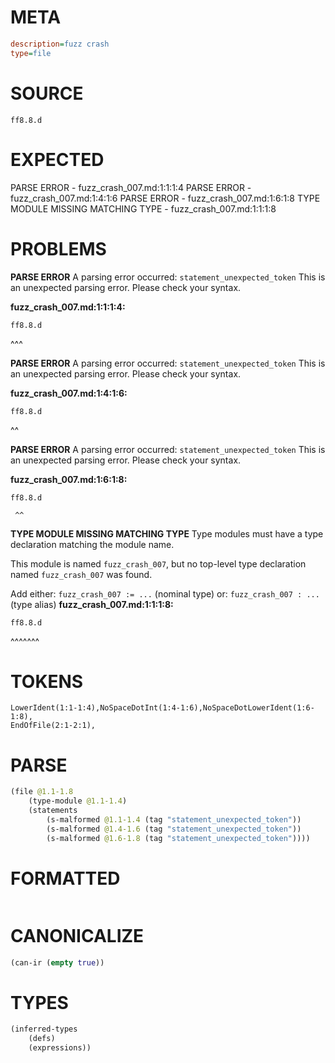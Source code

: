 # META
~~~ini
description=fuzz crash
type=file
~~~
# SOURCE
~~~roc
ff8.8.d
~~~
# EXPECTED
PARSE ERROR - fuzz_crash_007.md:1:1:1:4
PARSE ERROR - fuzz_crash_007.md:1:4:1:6
PARSE ERROR - fuzz_crash_007.md:1:6:1:8
TYPE MODULE MISSING MATCHING TYPE - fuzz_crash_007.md:1:1:1:8
# PROBLEMS
**PARSE ERROR**
A parsing error occurred: `statement_unexpected_token`
This is an unexpected parsing error. Please check your syntax.

**fuzz_crash_007.md:1:1:1:4:**
```roc
ff8.8.d
```
^^^


**PARSE ERROR**
A parsing error occurred: `statement_unexpected_token`
This is an unexpected parsing error. Please check your syntax.

**fuzz_crash_007.md:1:4:1:6:**
```roc
ff8.8.d
```
   ^^


**PARSE ERROR**
A parsing error occurred: `statement_unexpected_token`
This is an unexpected parsing error. Please check your syntax.

**fuzz_crash_007.md:1:6:1:8:**
```roc
ff8.8.d
```
     ^^


**TYPE MODULE MISSING MATCHING TYPE**
Type modules must have a type declaration matching the module name.

This module is named `fuzz_crash_007`, but no top-level type declaration named `fuzz_crash_007` was found.

Add either:
`fuzz_crash_007 := ...` (nominal type)
or:
`fuzz_crash_007 : ...` (type alias)
**fuzz_crash_007.md:1:1:1:8:**
```roc
ff8.8.d
```
^^^^^^^


# TOKENS
~~~zig
LowerIdent(1:1-1:4),NoSpaceDotInt(1:4-1:6),NoSpaceDotLowerIdent(1:6-1:8),
EndOfFile(2:1-2:1),
~~~
# PARSE
~~~clojure
(file @1.1-1.8
	(type-module @1.1-1.4)
	(statements
		(s-malformed @1.1-1.4 (tag "statement_unexpected_token"))
		(s-malformed @1.4-1.6 (tag "statement_unexpected_token"))
		(s-malformed @1.6-1.8 (tag "statement_unexpected_token"))))
~~~
# FORMATTED
~~~roc
~~~
# CANONICALIZE
~~~clojure
(can-ir (empty true))
~~~
# TYPES
~~~clojure
(inferred-types
	(defs)
	(expressions))
~~~
